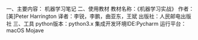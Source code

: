 一、主要内容：
机器学习笔记
二、使用教材
教材名称：《机器学习实战》
作者：[美]Peter Harrington 
译者：李锐，李鹏，曲亚东，王斌
出版社：人民邮电出版社
三、工具
python版本：python3.x
集成开发环境IDE:Pycharm
运行平台：macOS Mojave
